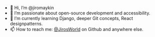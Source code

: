 - 👋 Hi, I’m @jiromaykin
- 👀 I’m passionate about open-source development and accessibility.
- 🌱 I’m currently learning Django, deeper Git concepts, React designpatterns.
- 📫 How to reach me: [@JirosWorld](https://github.com/JirosWorld) on Github and anywhere else.

<!---
jiromaykin/jiromaykin is a ✨ special ✨ repository because its `README.md` (this file) appears on your GitHub profile.
You can click the Preview link to take a look at your changes.
--->
